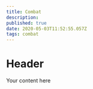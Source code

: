 ```yaml
---
title: Combat
description: 
published: true
date: 2020-05-03T11:52:55.057Z
tags: combat
---
```


# Header
Your content here